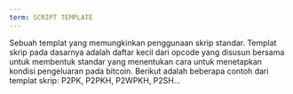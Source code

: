 ```yaml
---
term: SCRIPT TEMPLATE
---
```


Sebuah templat yang memungkinkan penggunaan skrip standar. Templat skrip pada dasarnya adalah daftar kecil dari opcode yang disusun bersama untuk membentuk standar yang menentukan cara untuk menetapkan kondisi pengeluaran pada bitcoin. Berikut adalah beberapa contoh dari templat skrip: P2PK, P2PKH, P2WPKH, P2SH...